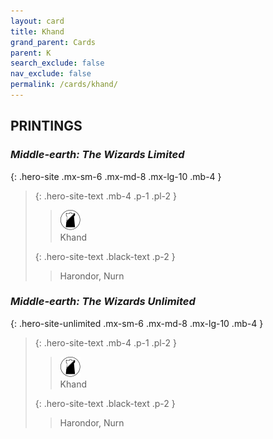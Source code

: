 ```yaml
---
layout: card
title: Khand
grand_parent: Cards
parent: K
search_exclude: false
nav_exclude: false
permalink: /cards/khand/
---
```


## PRINTINGS


### _Middle-earth: The Wizards Limited_

{: .hero-site .mx-sm-6 .mx-md-8 .mx-lg-10 .mb-4 }
> {: .hero-site-text .mb-4 .p-1 .pl-2 }
> > <div class="card-mp"><img src="/assets/images/shadow-land.svg"></div>
> > <div class="character-card-name">Khand</div>
>
> {: .hero-site-text .black-text .p-2 }
> > Harondor, Nurn 
> 

### _Middle-earth: The Wizards Unlimited_

{: .hero-site-unlimited .mx-sm-6 .mx-md-8 .mx-lg-10 .mb-4 }
> {: .hero-site-text .mb-4 .p-1 .pl-2 }
> > <div class="card-mp"><img src="/assets/images/shadow-land.svg"></div>
> > <div class="character-card-name">Khand</div>
>
> {: .hero-site-text .black-text .p-2 }
> > Harondor, Nurn 
> 
